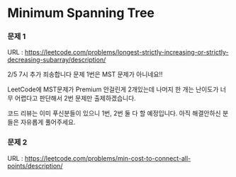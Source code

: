 # Minimum Spanning Tree

### 문제 1
URL : https://leetcode.com/problems/longest-strictly-increasing-or-strictly-decreasing-subarray/description/

2/5 7시 추가
죄송합니다 문제 1번은 MST 문제가 아니네요!!

LeetCode에 MST문제가 Premium 안걸린게 2개있는데 나머지 한 개는 난이도가 너무 어렵다고 판단해서 2번 문제만 출제하겠습니다.

코드 리뷰는 이미 푸신분들이 있으니 1번, 2번 둘 다 할 예정입니다. 아직 해결안하신 분들은 자유롭게 풀어주세요.

### 문제 2
URL : https://leetcode.com/problems/min-cost-to-connect-all-points/description/

